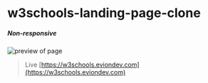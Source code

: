 # w3schools-landing-page-clone

<h5>Non-responsive</h5>

![preview of page](w3.gif)

> Live [https://w3schools.eviondev.com](https://w3schools.eviondev.com)
